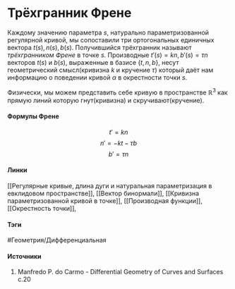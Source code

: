 # Трёхгранник Френе
Каждому значению параметра $s$, натурально параметризованной регулярной кривой, мы сопоставили три ортогональных единичных вектора $t(s),n(s),b(s)$. Получившийся трёхгранник называют *трёхгранником Френе* в точке $s$. Производные $t'(s)=kn,b'(s)=\tau n$ векторов $t(s)$ и $b(s)$, выраженные в базисе $\{t,n,b\}$, несут геометрический смысл(кривизна $k$ и кручение $\tau$) который даёт нам информацию о поведении кривой $\alpha$ в окрестности точки $s$. 

Физически, мы можем представить себе кривую в пространстве $\mathbb{R}^{3}$ как прямую линий которую гнут(кривизна) и скручивают(кручение).
#### Формулы Френе
$$t'=kn$$
$$n'=-kt-\tau b$$
$$b'=\tau n$$

#### Линки
 [[Регулярные кривые, длина дуги и натуральная параметризация в евклидовом пространстве]],
 [[Вектор бинормали]],
 [[Кривизна параметризованной кривой в точке]],
 [[Производная функции]],
 [[Окрестность точки]],
#### Тэги
 #Геометрия/Дифференциальная 
#### Источники
1. Manfredo P. do Carmo - Differential Geometry of Curves and Surfaces с.20